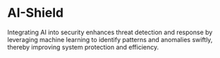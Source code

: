 # AI-Shield
Integrating AI into security enhances threat detection and response by leveraging machine learning to identify patterns and anomalies swiftly, thereby improving system protection and efficiency.
